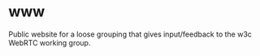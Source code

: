 # www
Public website for a loose grouping that gives input/feedback to the w3c WebRTC working group.
